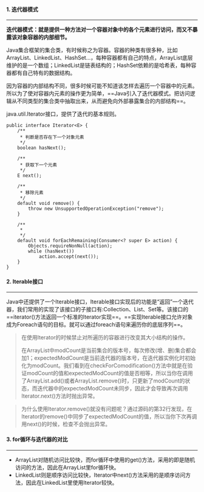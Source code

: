 #### 1. 迭代器模式

---

**迭代器模式：就是提供一种方法对一个容器对象中的各个元素进行访问，而又不暴露该对象容器的内部细节。**

Java集合框架的集合类，有时候称之为容器。容器的种类有很多种，比如ArrayList、LinkedList、HashSet...，每种容器都有自己的特点，ArrayList底层维护的是一个数组；LinkedList是链表结构的；HashSet依赖的是哈希表，每种容器都有自己特有的数据结构。

因为容器的内部结构不同，很多时候可能不知道该怎样去遍历一个容器中的元素。所以为了使对容器内元素的操作更为简单，==Java引入了迭代器模式。把访问逻辑从不同类型的集合类中抽取出来，从而避免向外部暴露集合的内部结构==。

java.util.Iterator接口，提供了迭代的基本规则。

```
public interface Iterator<E> {
    /**
     * 判断是否存在下一个对象元素
     */
    boolean hasNext();

    /**
     * 获取下一个元素
     */
    E next();

    /**
     * 移除元素
     */
    default void remove() {
        throw new UnsupportedOperationException("remove");
    }

    /**
     * 
     */
    default void forEachRemaining(Consumer<? super E> action) {
        Objects.requireNonNull(action);
        while (hasNext())
            action.accept(next());
    }
}
```



#### 2. Iterable接口

---

Java中还提供了一个Iterable接口，Iterable接口实现后的功能是“返回”一个迭代器，我们常用的实现了该接口的子接口有:Collection<E>、List<E>、Set<E>等。该接口的==iterator()方法返回一个标准的Iterator实现==。==实现Iterable接口允许对象成为Foreach语句的目标。就可以通过foreach语句来遍历你的底层序列==。

>在使用Iterator的时候禁止对所遍历的容器进行改变其大小结构的操作。
>
>在ArrayList中modCount是当前集合的版本号，每次修改(增、删)集合都会加1；expectedModCount是当前迭代器的版本号，在迭代器实例化时初始化为modCount。我们看到在checkForComodification()方法中就是在验证modCount的值和expectedModCount的值是否相等，所以当你在调用了ArrayList.add()或者ArrayList.remove()时，只更新了modCount的状态，而迭代器中的expectedModCount未同步，因此才会导致再次调用Iterator.next()方法时抛出异常。

>为什么使用Iterator.remove()就没有问题呢？通过源码的第32行发现，在Iterator的remove()中同步了expectedModCount的值，所以当你下次再调用next()的时候，检查不会抛出异常。



#### 3. for循环与迭代器的对比

---

- ArrayList对随机访问比较快，而for循环中使用的get()方法，采用的即是随机访问的方法，因此在ArrayList里for循环快。
- LinkedList则是顺序访问比较快，Iterator中next()方法采用的是顺序访问方法，因此在LinkedList里使用Iterator较快。











































